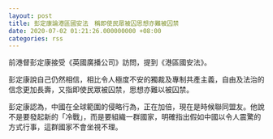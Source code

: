 ```yaml
---
layout: post
title: 彭定康論港區國安法　稱即使民眾被囚思想亦難被囚禁
date: 2020-07-02 01:21:26.000000000 +08:00
categories: rss
---
```


前港督彭定康接受《英國廣播公司》訪問，提到《港區國安法》。

彭定康說自己仍然相信，相比令人極度不安的獨裁及專制共產主義，自由及法治的信念更加長壽，又指即使民眾被囚禁，思想亦難以被囚禁。

彭定康認為，中國在全球範圍的侵略行為，正在加倍，現在是時候聯同盟友。他說不是要發起新的「冷戰」，而是要組織一群國家，明確指出假如中國以令人震驚的方式行事，這群國家不會坐視不理。
